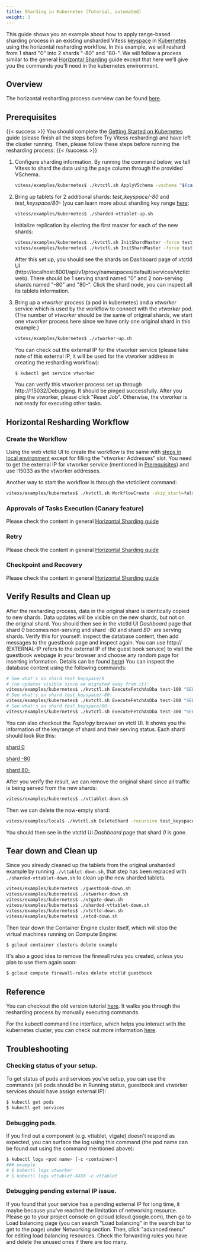 ```yaml
---
title: Sharding in Kubernetes (Tutorial, automated)
weight: 3
---
```


This guide shows you an example about how to apply range-based sharding process in an existing unsharded Vitess [keyspace](../../overview/concepts#keyspace) in [Kubernetes](https://kubernetes.io) using the horizontal resharding workflow. In this example, we will reshard from 1 shard "0" into 2 shards "-80" and "80-". We will follow a process similar to the general [Horizontal Sharding](../horizontal-sharding) guide except that here we'll give you the commands you'll need in the kubernetes environment.

## Overview

The horizontal resharding process overview can be found [here](../horizontal-sharding-workflow).

## Prerequisites

{{< success >}}
You should complete the [Getting Started on Kubernetes](../../getting-started/kubernetes) guide (please finish all the steps before Try Vitess resharding) and have left the cluster running. Then, please follow these steps before running the resharding process:
{{< /success >}}

1. Configure sharding information. By running the command below, we tell Vitess to shard the data using the page column through the provided VSchema.

    ``` sh
    vitess/examples/kubernetes$ ./kvtctl.sh ApplyVSchema -vschema "$(cat vschema.json)" test_keyspace
    ```

2. Bring up tablets for 2 additional shards: *test_keyspace/-80* and *test_keyspace/80-* (you can learn more about sharding key range [here](../#key-ranges-and-partitions):

    ``` sh
    vitess/examples/kubernetes$ ./sharded-vttablet-up.sh
    ```

    Initialize replication by electing the first master for each of the new shards:

    ``` sh
    vitess/examples/kubernetes$ ./kvtctl.sh InitShardMaster -force test_keyspace/-80 test-200
    vitess/examples/kubernetes$ ./kvtctl.sh InitShardMaster -force test_keyspace/80- test-300
    ```

    After this set up, you should see the shards on Dashboard page of vtctld UI (http://localhost:8001/api/v1/proxy/namespaces/default/services/vtctld:web). There should be 1 serving shard named "0" and 2 non-serving shards named "-80" and "80-". Click the shard node, you can inspect all its tablets information.

3. Bring up a *vtworker* process (a pod in kubernetes) and a *vtworker* service which is used by the workflow to connect with the *vtworker* pod. (The number of *vtworker* should be the same of original shards, we start one *vtworker* process here since we have only one original shard in this example.)

    ``` sh
    vitess/examples/kubernetes$ ./vtworker-up.sh
    ```

    You can check out the external IP for the vtworker service (please take note of this external IP, it will be used for the vtworker address in creating the resharding workflow):

    ``` sh
    $ kubectl get service vtworker
    ```

    You can verify this vtworker process set up through http://:15032/Debugging. It should be pinged successfully. After you ping the vtworker, please click "Reset Job". Otherwise, the vtworker is not ready for executing other tasks.

## Horizontal Resharding Workflow

### Create the Workflow

Using the web vtctld UI to create the workflow is the same with [steps in local environment](../horizontal-sharding-workflow/#create-the-workflow) except for filling the "vtworker Addresses" slot. You need to get the external IP for vtworker service (mentioned in [Prerequisites](/#prerequisites)) and use <EXTERNAL-IP>:15033 as the vtworker addresses.

Another way to start the workflow is through the vtctlclient command:

``` sh
vitess/examples/kubernetes$ ./kvtctl.sh WorkflowCreate -skip_start=false horizontal_resharding -keyspace=test_keyspace -vtworkers=<EXTERNAL-IP>:15033 -enable_approvals=true
```

### Approvals of Tasks Execution (Canary feature)

Please check the content in general [Horizontal Sharding guide](../horizontal-sharding-workflow/#approvals-of-tasks-execution-canary-feature)

### Retry

Please check the content in general [Horizontal Sharding guide](../horizontal-sharding-workflow/#retry)

### Checkpoint and Recovery

Please check the content in general [Horizontal Sharding guide](../horizontal-sharding-workflow/#checkpoint-and-recovery)

## Verify Results and Clean up

After the resharding process, data in the original shard is identically copied to new shards. Data updates will be visible on the new shards, but not on the original shard. You should then see in the vtctld UI *Dashboard* page that shard *0* becomes non-serving and shard *-80* and shard *80-* are serving shards. Verify this for yourself: inspect the database content, then add messages to the guestbook page and inspect again. You can use http://<EXTERNAL-IP> (EXTERNAL-IP refers to the external IP of the guest book service) to visit the guestbook webpage in your browser and choose any random page for inserting information. Details can be found [here](../../getting-started/kubernetes/#test-your-cluster-with-a-client-app)) You can inspect the database content using the following commands:

``` sh
# See what's on shard test_keyspace/0
# (no updates visible since we migrated away from it):
vitess/examples/kubernetes$ ./kvtctl.sh ExecuteFetchAsDba test-100 "SELECT * FROM messages"
# See what's on shard test_keyspace/-80:
vitess/examples/kubernetes$ ./kvtctl.sh ExecuteFetchAsDba test-200 "SELECT * FROM messages"
# See what's on shard test_keyspace/80-:
vitess/examples/kubernetes$ ./kvtctl.sh ExecuteFetchAsDba test-300 "SELECT * FROM messages"
```

You can also checkout the *Topology* browser on vtctl UI. It shows you the information of the keyrange of shard and their serving status. Each shard should look like this:

[shard 0](https://cloud.githubusercontent.com/assets/23492389/24313876/072f61e6-109c-11e7-938a-23b8398958aa.png)

[shard -80](https://cloud.githubusercontent.com/assets/23492389/24313813/bd11c824-109b-11e7-83d4-cca3f6093360.png)

[shard 80-](https://cloud.githubusercontent.com/assets/23492389/24313813/bd11c824-109b-11e7-83d4-cca3f6093360.png)

After you verify the result, we can remove the original shard since all traffic is being served from the new shards:

``` sh
vitess/examples/kubernetes$ ./vttablet-down.sh
```

Then we can delete the now-empty shard:

``` sh
vitess/examples/local$ ./kvtctl.sh DeleteShard -recursive test_keyspace/0
```

You should then see in the vtctld UI *Dashboard* page that shard *0* is gone.

## Tear down and Clean up

Since you already cleaned up the tablets from the original unsharded example by running `./vttablet-down.sh`, that step has been replaced with `./sharded-vttablet-down.sh` to clean up the new sharded tablets.

``` sh
vitess/examples/kubernetes$ ./guestbook-down.sh
vitess/examples/kubernetes$ ./vtworker-down.sh
vitess/examples/kubernetes$ ./vtgate-down.sh
vitess/examples/kubernetes$ ./sharded-vttablet-down.sh
vitess/examples/kubernetes$ ./vtctld-down.sh
vitess/examples/kubernetes$ ./etcd-down.sh
```

Then tear down the Container Engine cluster itself, which will stop the virtual machines running on Compute Engine:

``` sh
$ gcloud container clusters delete example
```

It's also a good idea to remove the firewall rules you created, unless you plan to use them again soon:

``` sh
$ gcloud compute firewall-rules delete vtctld guestbook
```

## Reference

You can checkout the old version tutorial [here](../sharding-kubernetes). It walks you through the resharding process by manually executing commands.

For the kubectl command line interface, which helps you interact with the kubernetes cluster, you can check out more information [here](https://kubernetes.io/docs/reference/kubectl/overview/).

## Troubleshooting

### Checking status of your setup.

To get status of pods and services you've setup, you can use the commands (all pods should be in Running status, guestbook and vtworker services should have assign external IP):

``` sh
$ kubectl get pods
$ kubectl get services
```

### Debugging pods.

If you find out a component (e.g. vttablet, vtgate) doesn't respond as expected, you can surface the log using this command (the pod name can be found out using the command mentioned above):

``` sh
$ kubectl logs <pod name> [-c <container>]
### example
# $ kubectl logs vtworker
# $ kubectl logs vttablet-XXXX -c vttablet
```

### Debugging pending external IP issue.

If you found that your service has a pending external IP for long time, it maybe because you've reached the limitation of networking resource. Please go to your project console on gcloud (cloud.google.com), then go to Load balancing page (you can search "Load balancing" in the search bar to get to the page) under Networking section. Then, click "advanced menu" for editing load balancing resources. Check the forwarding rules you have and delete the unused ones if there are too many.
